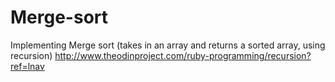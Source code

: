 # Merge-sort
Implementing Merge sort (takes in an array and returns a sorted array, using recursion)
http://www.theodinproject.com/ruby-programming/recursion?ref=lnav
